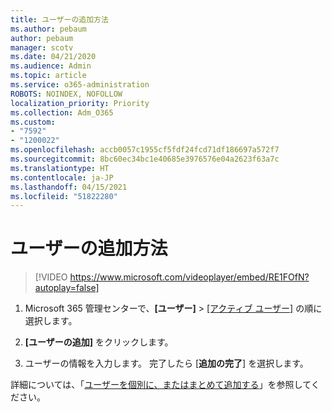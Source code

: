 ```yaml
---
title: ユーザーの追加方法
ms.author: pebaum
author: pebaum
manager: scotv
ms.date: 04/21/2020
ms.audience: Admin
ms.topic: article
ms.service: o365-administration
ROBOTS: NOINDEX, NOFOLLOW
localization_priority: Priority
ms.collection: Adm_O365
ms.custom:
- "7592"
- "1200022"
ms.openlocfilehash: accb0057c1955cf5fdf24fcd71df186697a572f7
ms.sourcegitcommit: 8bc60ec34bc1e40685e3976576e04a2623f63a7c
ms.translationtype: HT
ms.contentlocale: ja-JP
ms.lasthandoff: 04/15/2021
ms.locfileid: "51822280"
---
```

# <a name="how-to-add-a-user"></a>ユーザーの追加方法

> [!VIDEO https://www.microsoft.com/videoplayer/embed/RE1FOfN?autoplay=false]

1. Microsoft 365 管理センターで、**[ユーザー]** > [[アクティブ ユーザー]](https://admin.microsoft.com/Adminportal/Home?source=applauncher#/users) の順に選択します。

2. **[ユーザーの追加]** をクリックします。

3. ユーザーの情報を入力します。 完了したら [**追加の完了**] を選択します。

詳細については、「[ユーザーを個別に、またはまとめて追加する](https://docs.microsoft.com/microsoft-365/admin/add-users/add-users)」を参照してください。
